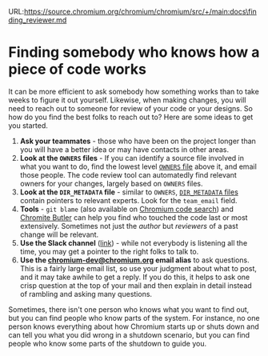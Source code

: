 URL:https://source.chromium.org/chromium/chromium/src/+/main:docs\finding_reviewer.md
# Finding somebody who knows how a piece of code works

It can be more efficient to ask somebody how something works than to take weeks
to figure it out yourself. Likewise, when making changes, you will need to reach
out to someone for review of your code or your designs. So how do you find the
best folks to reach out to? Here are some ideas to get you started.

1. **Ask your teammates** - those who have been on the project longer than you
   will have a better idea or may have contacts in other areas.
1. **Look at the `OWNERS` files** - If you can identify a source file involved
   in what you want to do, find the lowest level
   [`OWNERS` file](code_reviews.md#owners-files) above it, and email those
   people. The code review tool can automatedly find relevant owners for your
   changes, largely based on `OWNERS` files.
1. **Look at the `DIR_METADATA` file** - similar to `OWNERS`,
   [`DIR_METADATA` files](https://chromium.googlesource.com/infra/infra/+/HEAD/go/src/infra/tools/dirmd/README.md)
   contain pointers to relevant experts. Look for the `team_email` field.
1. **Tools** - `git blame` (also available on
   [Chromium code search](https://cs.chromium.org)) and
   [Chromite Butler](https://chrome.google.com/webstore/detail/chromite-butler/bhcnanendmgjjeghamaccjnochlnhcgj)
   can help you find who touched the code last or most extensively. Sometimes
   not just the _author_ but _reviewers_ of a past change will be relevant.
1. **Use the Slack channel**
   ([link](https://www.chromium.org/developers/slack/)) - while not everybody is
   listening all the time, you may get a pointer to the right folks to talk to.
1. **Use the chromium-dev@chromium.org email alias** to ask questions. This is a
   fairly large email list, so use your judgment about what to post, and it may
   take awhile to get a reply. If you do this, it helps to ask one crisp
   question at the top of your mail and then explain in detail instead of
   rambling and asking many questions.

Sometimes, there isn't one person who knows what you want to find out, but you
can find people who know parts of the system. For instance, no one person knows
everything about how Chromium starts up or shuts down and can tell you what you
did wrong in a shutdown scenario, but you can find people who know some parts of
the shutdown to guide you.

